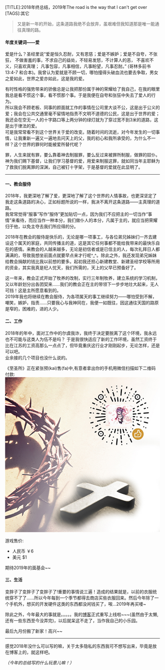 [TITLE]:2018年终总结，2019年The road is the way that I can't get over
[TAGS]:其它

> 又是新一年的开始，这条道路我绝不会放弃，虽艰难但我知道那是唯一能通往真理的路。

#### **年度关键词——爱**
爱是什么？圣经里说“爱是恒久忍耐，又有恩慈；爱是不嫉妒；爱是不自夸，不张狂， 不做害羞的事，不求自己的益处，不轻易发怒，不计算人的恶， 不喜欢不义，只喜欢真理； 凡事包容，凡事相信，凡事盼望，凡事忍耐。” (哥林多前书 13:4-7 和合本)。我曾认为爱就是不顾一切，哪怕撞得头破血流也要去争取，男女之爱如此，世界之爱亦如此，这是我的爱。

有时性格的强势带来的骄傲总是让我把那份属于神的荣耀给了我自己，在我的眼里我总是看不惯这个事，看不惯那个事。于是我便在自夸和张狂中失去了爱人的行为。  
所以我会不顾老板、同事的颜面就工作的事情在公司里大谈不公，这是出于公义的爱；我会在公共交通里毫不留情地指责不文明不道德的公民，这是出于世界的爱；我还会在空无一人的十字路口等上两分钟的绿灯就为了穿过宽不到3米的道路，这是出于律法的爱。  
可是我常常看不到这个世界关于爱的改变。随着时间的流逝，对今年发生的一切事情，让我重新一遍又一遍地去问天上的父，我的初心和我所承受的，为什么不一样？这个世界的罪何时能被爱所替代呢？

罪，人生来就有罪，要么靠着神去制服罪，要么反过来被罪所制服，做罪的奴仆。神为我们赐下基督，让我们学习基督的爱，用爱来制服这罪，就如同当年主耶稣为了救我们脱离罪的深渊，自己被钉十字架，于是基督的爱就在此显明了。

****
#### 一、教会服侍
2018年，我更深地了解了爱，更深地了解了这个世界的人情事故，也更深坚定了我走这条道路的决心，正如标题所说的一样，我决不离开这条道路——主真理的道路。  
我常常觉得“服事”写作“服侍”更加贴切一点，因为我们不应把主的一切当作“事情”来看待，而应当作一种本分，我们做仆人的本分，凡属于主的，就应当把荣耀归于他，以免主夺去我们所应得的分。

2018年在教会的服侍是快乐的，无论是哪一项事工，与各位弟兄姊妹们一齐去建设这个属天的家庭，共同传播主的道，这是其它任何事都不能给我带来的最快乐自在的感情。来教会的人越来越多，无论是初信者或是已信主的人，每次礼拜日人都满满的，导致我想坐前面点就要早点来才行呢^_^。除此之外，我还发现弟兄姊妹给教会捐献的钱比我以前想的要多。起初我还担心新建教堂、新建圣经学校等所用的资金，其实我真是杞人忧天，我们所需的，天上的父早已预备好了。

这一年来，教会正式开始了牧养的改制，实行三年制牧养，建立系统的学习机制，又以年龄划分出各团契来……我们的教会正在主的带领下一步步地壮大起来，无人可挡！这是主所愿意看到的。  
2019年我也将继续在教会服侍，为各项属天的事工继续努力——哪怕受到不解，嘲笑，嫉妒，指责……只要我心与我神同在，我便一如既往，因这通往天国的路原是窄的，困难的，进的人少。

#### 二、工作
2018年的年中，面对工作中的尔虞我诈，我终于决定要脱离了这个环境，我永远也不可能与这类人为伍不是吗？
于是我很快适应了新的工作环境，虽然工资终于比在江苏的工资高那么一点点了，但毕竟重庆这行业才刚刚起步，无论怎样，还是可以吧。  
业余接的几个项目也没什么说的。

《至圣所》正在紧张预(kai)售(fa)中,有意者拿出你的手机用微信扫描如下二维码付款:
![qrcode](./img/pic/qrcode-zan.jpg)

游戏售价:
- 人民币 ￥6
- 美元 $1

期待2019年的面基会~~

#### 三、生活
变胖子了变胖子了变胖子了!重要的事情说三遍！造成的结果就是，以前的衣服统统穿不了了……所以今年每到一个季节都得去商店买些衣服回来。然后今年除了一个手机外，想买的开发硬件这类的东西都没闲钱买了，唉...2019年再买喽~

除此之外，今年最大的事就是。。。。。我的[博客](https://labrusca.net)正式重写上线啦~~~(虽然由于太懒,还有一些东西至今没弄完)，以后就呆这不走了，当作我自己的小乐园。

最后九月份搬了新家！高兴~~


****
感觉2018年没什么可以写的嘛，关于太多隐私的东西我可不想写出来，毕竟是放在博客上的，就这样吧。

*（今年的总结写的什么玩意儿嘛！）*